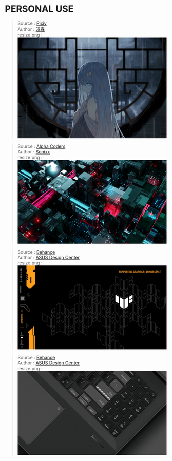 PERSONAL USE
===

> Source : [Pixiv](https://www.pixiv.net/artworks/79070562)\
> Author : [淺春](https://www.pixiv.net/users/5662397)\
> resize.png :
> ![resize.png](https://raw.githubusercontent.com/itz-ZEPH/BG_DC/refs/heads/main/resize.png)

> Source : [Alpha Coders](https://wall.alphacoders.com/big.php?i=1337390)\
> Author : [Sonixx](https://alphacoders.com/users/profile/134432/Sonixx)\
> resize.png :
> ![City Sight.png](https://raw.githubusercontent.com/itz-ZEPH/ImageHost/refs/heads/main/City%20Sight.png)

> Source : [Behance](https://www.behance.net/gallery/113991421/TUF-Gaming-Rebrand?locale=zh_TW)\
> Author : [ASUS Design Center](https://www.behance.net/asusdesigncenter)\
> resize.png :
> ![TUF.jpg](https://raw.githubusercontent.com/itz-ZEPH/ImageHost/refs/heads/main/TUF.gif)

> Source : [Behance](https://www.behance.net/gallery/133725137/ASUS-Vivobook-Pro-16X-Aura-Radiance-Edition)\
> Author : [ASUS Design Center](https://www.behance.net/asusdesigncenter)\
> resize.png :
> ![ASUS-Vivobook-Pro-16X-Aura-Radiance-Edition.jpg](https://raw.githubusercontent.com/itz-ZEPH/ImageHost/refs/heads/main/ASUS-Vivobook-Pro-16X-Aura-Radiance-Edition.jpg)

